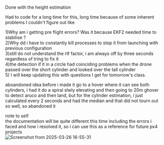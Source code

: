Done with the height estimation

Had to code for a long time for this, long time because of some inherent problems I couldn't figure out like <br>

  1)Why am i getting pre flight errors? Was it because EKF2 needed time to stabilise ? <br>
  2)Why dd i have to constantly kill processes to stop it from launching with previous configuration<br>
  3)still do not understand the rtf factor, i am always off by three seconds regardless of tring to fix it <br>
  4)the detection if it in a circle had coinciding problems when the drone passed over the short cylinder and looked over the tall cylinder <br>
  5) I will keep updating this with questions I get for tomorrow's class.<br>

aboandoned idea
before i made it go to a hover where it can see both cylinders, i had it do a spiral slwly elevating and then going to 20m ghover to detect aruco and then land, but for the cylinder estimation, i just calculated every 2 seconds and had the median and that did not tourn out so well, so abandoned it


note to self<br>
the documentation will be quite different this time including the errors i faced and how i resolved it, so i can use this as a reference for future px4 projects<br>
![Screenshot from 2025-03-26 16-55-31](https://github.com/user-attachments/assets/cfb8a1a8-6cd8-4241-a2ee-fa75af061b03)
